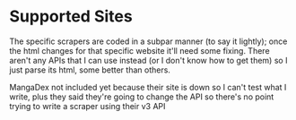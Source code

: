 # Supported Sites
The specific scrapers are coded in a subpar manner (to say it lightly); once the html changes for that specific website it'll need some fixing. There aren't any APIs that I can use instead (or I don't know how to get them) so I just parse its html, some better than others.

MangaDex not included yet because their site is down so I can't test what I write, plus they said they're going to change the API so there's no point trying to write a scraper using their v3 API
